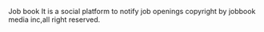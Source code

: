 Job book
It is a social platform to notify job openings
copyright by jobbook media inc,all right reserved.
